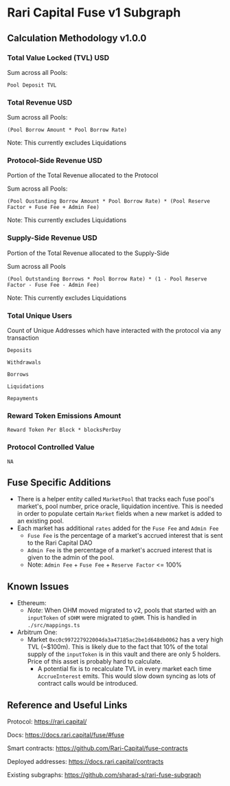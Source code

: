# Rari Capital Fuse v1 Subgraph

## Calculation Methodology v1.0.0

### Total Value Locked (TVL) USD

Sum across all Pools:

`Pool Deposit TVL`

### Total Revenue USD

Sum across all Pools:

`(Pool Borrow Amount * Pool Borrow Rate)`

Note: This currently excludes Liquidations

### Protocol-Side Revenue USD

Portion of the Total Revenue allocated to the Protocol

Sum across all Pools:

`(Pool Oustanding Borrow Amount * Pool Borrow Rate) * (Pool Reserve Factor + Fuse Fee + Admin Fee)`

Note: This currently excludes Liquidations

### Supply-Side Revenue USD

Portion of the Total Revenue allocated to the Supply-Side

Sum across all Pools

`(Pool Outstanding Borrows * Pool Borrow Rate) * (1 - Pool Reserve Factor - Fuse Fee - Admin Fee)`

Note: This currently excludes Liquidations

### Total Unique Users

Count of Unique Addresses which have interacted with the protocol via any transaction

`Deposits`

`Withdrawals`

`Borrows`

`Liquidations`

`Repayments`

### Reward Token Emissions Amount

`Reward Token Per Block * blocksPerDay`

### Protocol Controlled Value

`NA`

## Fuse Specific Additions

- There is a helper entity called `MarketPool` that tracks each fuse pool's market's, pool number, price oracle, liquidation incentive. This is needed in order to populate certain `Market` fields when a new market is added to an existing pool.
- Each market has additional `rates` added for the `Fuse Fee` and `Admin Fee`
  - `Fuse Fee` is the percentage of a market's accrued interest that is sent to the Rari Capital DAO
  - `Admin Fee` is the percentage of a market's accrued interest that is given to the admin of the pool.
  - Note: `Admin Fee` + `Fuse Fee` + `Reserve Factor` <= 100%

## Known Issues

- Ethereum:
  - _Note_: When OHM moved migrated to v2, pools that started with an `inputToken` of `sOHM` were migrated to `gOHM`. This is handled in `./src/mappings.ts`
- Arbitrum One:
  - Market `0xc0c997227922004da3a47185ac2be1d648db0062` has a very high TVL (~$100m). This is likely due to the fact that 10% of the total supply of the `inputToken` is in this vault and there are only 5 holders. Price of this asset is probably hard to calculate.
    - A potential fix is to recalculate TVL in every market each time `AccrueInterest` emits. This would slow down syncing as lots of contract calls would be introduced.

## Reference and Useful Links

Protocol: https://rari.capital/

Docs: https://docs.rari.capital/fuse/#fuse

Smart contracts: https://github.com/Rari-Capital/fuse-contracts

Deployed addresses: https://docs.rari.capital/contracts

Existing subgraphs: https://github.com/sharad-s/rari-fuse-subgraph
